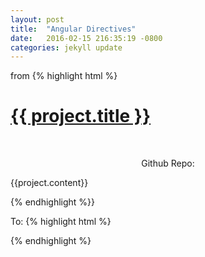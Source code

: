 ```yaml
---
layout: post
title:  "Angular Directives"
date:   2016-02-15 216:35:19 -0800
categories: jekyll update
---
```


from 
{% highlight html %}
<div id="column">
  <div class="scroll">
    <div id="cols" ng-repeat="project in projects" >
      <div >
      <a href="{{ project.link }}">
        <div class = "proj-image" id="proj{{project.id}}">
          <h1 class="centering" ng-class="{highlight: hover2}" ng-mouseenter="hover2 = true" ng-mouseleave="hover2 = false">
            {{ project.title }}
          </h1>
        </div>
      </a>
      <br/>
        <p align="center">Github Repo: <a href="{{project.github}}"><i class="fa fa-github-alt"></i></a></p>
      <p class="content">
        {{project.content}}
      </p>
    </div>
  </div>
</div>
{% endhighlight %}}

To: 
{% highlight html %}
<div id="column">
  <div class="scroll">
    <div id="cols" ng-repeat="project in projects" >
      <div project-tile project="project"></div>
  </div>
</div>
{% endhighlight %}

